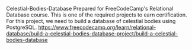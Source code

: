 Celestial-Bodies-Database
Prepared for FreeCodeCamp's Relational Database course.
This is one of the required projects to earn certification. For this project, we need to build a database of celestial bodies using PostgreSQL.
https://www.freecodecamp.org/learn/relational-database/build-a-celestial-bodies-database-project/build-a-celestial-bodies-database
